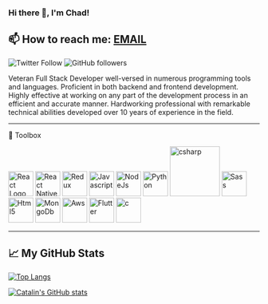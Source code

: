 ### Hi there 👋, I'm Chad!
📫 How to reach me:  <a href="mailto:hello@chadleeparker.me" >EMAIL</a>
---

![Twitter Follow](https://img.shields.io/twitter/follow/imchad_me)  ![GitHub followers](https://img.shields.io/github/followers/imchad-me)

Veteran Full Stack Developer well-versed in numerous programming tools and languages. Proficient in both backend and frontend development. Highly effective at working on any part of the development process in an efficient and accurate manner. Hardworking professional with remarkable technical abilities developed over 10 years of experience in the field.

---

🧰 Toolbox

<img src="https://cdn.worldvectorlogo.com/logos/react-2.svg" alt="React Logo" width="50" height="50"/> <img src="https://cdn.worldvectorlogo.com/logos/react-native-firebase-1.svg" alt="React Native" width="50" height="50"/> <img src="https://cdn.worldvectorlogo.com/logos/redux.svg" alt="Redux" width="50" height="50"/> <img src="https://cdn.worldvectorlogo.com/logos/logo-javascript.svg" alt="Javascript" width="50" height="50"/> <img src="https://cdn.worldvectorlogo.com/logos/nodejs-icon.svg" alt="NodeJs" width="50" height="50"/> <img src="https://cdn.worldvectorlogo.com/logos/python-5.svg" alt="Python" width="50" height="50"/> <img src="https://cdn.worldvectorlogo.com/logos/csharp.svg" alt="csharp" width="100" height="100"/> <img src="https://cdn.worldvectorlogo.com/logos/sass-1.svg" alt="Sass" width="50" height="50"/> <img src="https://cdn.worldvectorlogo.com/logos/html5.svg" alt="Html5" width="50" height="50"/> <img src="https://cdn.worldvectorlogo.com/logos/mongodb-icon-1.svg" alt="MongoDb" width="50" height="50"/> <img src="https://cdn.worldvectorlogo.com/logos/aws-2.svg" alt="Aws" width="50" height="50"/> <img src="https://cdn.worldvectorlogo.com/logos/flutter.svg" alt="Flutter" width="50" height="50"/> <img src="https://cdn.worldvectorlogo.com/logos/c.svg" alt="c" width="50" height="50"/>

---

## &#x1f4c8; My GitHub Stats

[![Top Langs](https://github-readme-stats.vercel.app/api/top-langs/?username=imchad-me&hide=java,html,css&theme=radical)](https://github.com/anuraghazra/github-readme-stats)

[![Catalin's GitHub stats](https://github-readme-stats.vercel.app/api?username=imchad-me&theme=radical)](https://github.com/anuraghazra/github-readme-stats)



<!--
**imchad-me/imchad-me** is a ✨ _special_ ✨ repository because its `README.md` (this file) appears on your GitHub profile.

Here are some ideas to get you started:

- 🔭 I’m currently working on ...
- 🌱 I’m currently learning ...
- 👯 I’m looking to collaborate on ...
- 🤔 I’m looking for help with ...
- 💬 Ask me about ...
- 📫 How to reach me: ...
- 😄 Pronouns: ...
- ⚡ Fun fact: ...
-->
